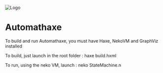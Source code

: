 ![Logo](http://www.eolhing.me/images/automathaxe.png)

Automathaxe
===========

To build and run Automathaxe, you must have Haxe, NekoVM and GraphViz installed

To build, just launch in the root folder :
haxe build.hxml

To run, using the neko VM, launch :
neko StateMachine.n